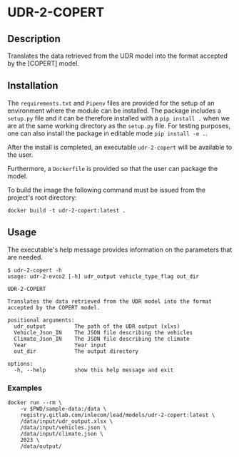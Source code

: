 # UDR-2-COPERT

## Description

Translates the data retrieved from the UDR model into the format accepted by the
[COPERT] model.

## Installation

The `requirements.txt` and `Pipenv` files are provided for the setup of an environment where the module can be installed. The package includes a `setup.py` file and it can be therefore installed with a `pip install .` when we are at the same working directory as the `setup.py` file. For testing purposes, one can also install the package in editable mode `pip install -e .`.

After the install is completed, an executable `udr-2-copert` will be available to the user.

Furthermore, a `Dockerfile` is provided so that the user can package the model.

To build the image the following command must be issued from the project's root directory:
```
docker build -t udr-2-copert:latest .
```

## Usage
The executable's help message provides information on the parameters that are needed.
```
$ udr-2-copert -h
usage: udr-2-evco2 [-h] udr_output vehicle_type_flag out_dir

UDR-2-COPERT

Translates the data retrieved from the UDR model into the format accepted by the COPERT model.

positional arguments:
  udr_output         The path of the UDR output (xlxs)
  Vehicle_Json_IN    The JSON file describing the vehicles
  Climate_Json_IN    The JSON file describing the climate
  Year               Year input
  out_dir            The output directory

options:
  -h, --help         show this help message and exit
```

### Examples
```
docker run --rm \
    -v $PWD/sample-data:/data \
    registry.gitlab.com/inlecom/lead/models/udr-2-copert:latest \
    /data/input/udr_output.xlsx \
    /data/input/vehicles.json \
    /data/input/climate.json \
    2023 \
    /data/output/
```
